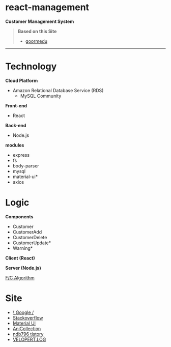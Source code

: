 # react-management
**Customer Management System**

> **Based on this Site**
> * [goormedu](https://edu.goorm.io/learn/lecture/11817/react%EC%99%80-node-js%EB%A5%BC-%ED%99%9C%EC%9A%A9%ED%95%9C-%EA%B3%A0%EA%B0%9D-%EA%B4%80%EB%A6%AC-%EC%8B%9C%EC%8A%A4%ED%85%9C-%EA%B0%9C%EB%B0%9C)

---

# Technology
**Cloud Platform**
* Amazon Relational Database Service (RDS)
  * MySQL Community

**Front-end**
* React

**Back-end**
* Node.js

**modules**
* express
* fs
* body-parser
* mysql
* material-ui*
* axios

# Logic
**Components**
* Customer
* CustomerAdd
* CustomerDelete
* CustomerUpdate*
* Warning*

**Client (React)**

**Server (Node.js)**

[F/C Algorithm](https://github.com/Retanerz/react-management/blob/master/LogicAlgorithm.png)

# Site
* [\ Google /](https://google.com)
* [Stackoverflow](https://stackoverflow.com)
* [Material UI](https://material-ui.com)
* [AniCollection](http://anicollection.github.io)
* [ndb796 tistory](https://ndb796.tistory.com/)
* [VELOPERT.LOG](https://velopert.com)
